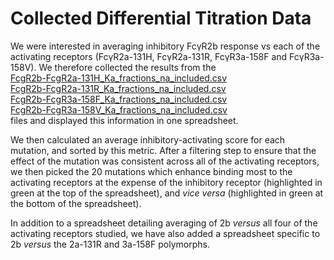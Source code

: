 # Collected Differential Titration Data

We were interested in averaging inhibitory FcγR2b response vs each of the activating receptors (FcγR2a-131H, FcγR2a-131R, FcγR3a-158F and FcγR3a-158V). We therefore collected the results from the<br>
[FcgR2b-FcgR2a-131H_Ka_fractions_na_included.csv](https://github.com/Ortlund-Laboratory/DMS_IgG1Fc/blob/main/Deposited_Data/Differential_Titration_Data/Fc%CE%B3R2b-Fc%CE%B3R2a131H/FcgR2b-FcgR2a-131H_Ka_fractions_na_included.csv)<br>
[FcgR2b-FcgR2a-131R_Ka_fractions_na_included.csv](https://github.com/Ortlund-Laboratory/DMS_IgG1Fc/blob/main/Deposited_Data/Differential_Titration_Data/Fc%CE%B3R2b-Fc%CE%B3R2a131R/FcgR2b-FcgR2a-131R_Ka_fractions_na_included.csv)<br>
[FcgR2b-FcgR3a-158F_Ka_fractions_na_included.csv](https://github.com/Ortlund-Laboratory/DMS_IgG1Fc/blob/main/Deposited_Data/Differential_Titration_Data/Fc%CE%B3R2b-Fc%CE%B3R3a158F/FcgR2b-FcgR3a-158F_Ka_fractions_na_included.csv)<br>
[FcgR2b-FcgR3a-158V_Ka_fractions_na_included.csv](https://github.com/Ortlund-Laboratory/DMS_IgG1Fc/blob/main/Deposited_Data/Differential_Titration_Data/Fc%CE%B3R2b-Fc%CE%B3R3a158V/FcgR2b-FcgR3a-158V_Ka_fractions_na_included.csv)<br>
files and displayed this information in one spreadsheet.

We then calculated an average inhibitory-activating score for each mutation, and sorted by this metric. After a filtering step to ensure that the effect of the mutation was consistent across all of the activating receptors, we then picked the 20 mutations which enhance binding most to the activating receptors at the expense of the inhibitory receptor (highlighted in green at the top of the spreadsheet), and *vice versa* (highlighted in green at the bottom of the spreadsheet).

In addition to a spreadsheet detailing averaging of 2b *versus* all four of the activating receptors studied, we have also added a spreadsheet specific to 2b *versus* the 2a-131R and 3a-158F polymorphs.
